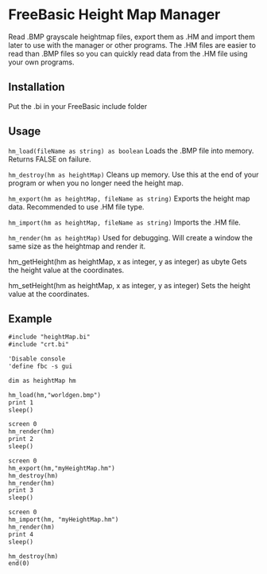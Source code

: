 # FreeBasic Height Map Manager
Read .BMP grayscale heightmap files, export them as .HM and import them later to use with the manager or other programs.
The .HM files are easier to read than .BMP files so you can quickly read data from the .HM file using your own programs.

## Installation
Put the .bi in your FreeBasic include folder

## Usage
`hm_load(fileName as string) as boolean`
Loads the .BMP file into memory. Returns FALSE on failure.

`hm_destroy(hm as heightMap)`
Cleans up memory. Use this at the end of your program or when you no longer need the height map.

`hm_export(hm as heightMap, fileName as string)`
Exports the height map data. Recommended to use .HM file type.

`hm_import(hm as heightMap, fileName as string)`
Imports the .HM file.

`hm_render(hm as heightMap)`
Used for debugging. Will create a window the same size as the heightmap and render it.

hm_getHeight(hm as heightMap, x as integer, y as integer) as ubyte
Gets the height value at the coordinates.

hm_setHeight(hm as heightMap, x as integer, y as integer)
Sets the height value at the coordinates.

## Example
```markdown
#include "heightMap.bi"
#include "crt.bi"

'Disable console
'define fbc -s gui

dim as heightMap hm

hm_load(hm,"worldgen.bmp")
print 1
sleep()

screen 0
hm_render(hm)
print 2
sleep()

screen 0
hm_export(hm,"myHeightMap.hm")
hm_destroy(hm)
hm_render(hm)
print 3
sleep()

screen 0
hm_import(hm, "myHeightMap.hm")
hm_render(hm)
print 4
sleep()

hm_destroy(hm)
end(0)
```
